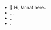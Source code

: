 - 👋 Hi, !ahnaf here..
- ...
- ..
- .

<!---
NaBziY/NaBziY is a ✨ special ✨ repository because its `README.md` (this file) appears on your GitHub profile.
You can click the Preview link to take a look at your changes.
--->
